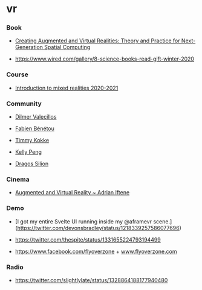 # vr

### Book

- [Creating Augmented and Virtual Realities: Theory and Practice for Next-Generation Spatial Computing](https://www.amazon.com/gp/product/1492044199)

<!-- -->

- https://www.wired.com/gallery/8-science-books-read-gift-winter-2020

### Course

- [Introduction to mixed realities 2020-2021](https://profs.info.uaic.ro/~adiftene/Scoala/2021/IMR)

### Community

- [Dilmer Valecillos](https://twitter.com/Dilmerv)

<!-- -->

- [Fabien Bénétou](https://twitter.com/utopiah)

<!-- -->

- [Timmy Kokke](https://www.linkedin.com/in/timmykokke)

<!-- -->

- [Kelly Peng](https://www.kellypeng.com/blog/resources)

<!-- -->

- [Dragos Silion](https://twitter.com/silidragos)

### Cinema

- [Augmented and Virtual Reality ~ Adrian Iftene](https://www.youtube.com/playlist?list=PLddW60TN_y-WsMfQoEcz-O-6QdZJ8wZ3y)

### Demo

- \[I got my entire Svelte UI running inside my @aframevr scene.\](https://twitter.com/devonsbradley/status/1218339257586077696)

<!-- -->

- https://twitter.com/thespite/status/1331655224793194499

<!-- -->

- https://www.facebook.com/flyoverzone + www.flyoverzone.com

### Radio

- https://twitter.com/slightlylate/status/1328864188177940480
